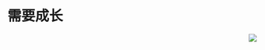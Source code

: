 # 需要成长

<img align="right" src="https://github-readme-stats.vercel.app/api?username=Samuel-luo&show_icons=true&icon_color=0366d6&text_color=24292e&bg_color=ffffff&hide_title=true" />

